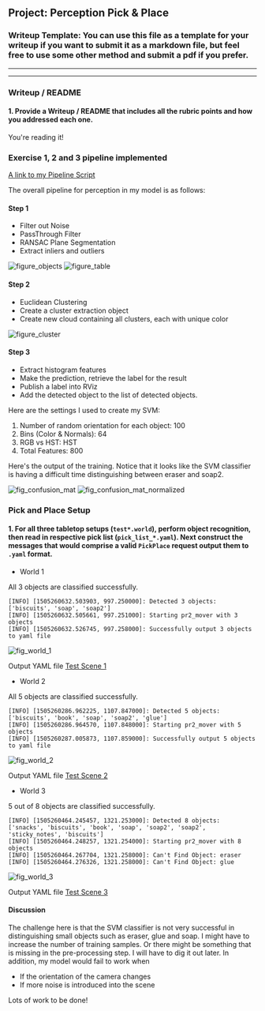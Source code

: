 ## Project: Perception Pick & Place
### Writeup Template: You can use this file as a template for your writeup if you want to submit it as a markdown file, but feel free to use some other method and submit a pdf if you prefer.

---

---
### Writeup / README

#### 1. Provide a Writeup / README that includes all the rubric points and how you addressed each one.

You're reading it!

### Exercise 1, 2 and 3 pipeline implemented

[A link to my Pipeline Script](https://github.com/cedricxie/RoboND-Perception-Project/blob/master/src/perception/pr2_robot/scripts/object_recognition.py)

The overall pipeline for perception in my model is as follows:

#### Step 1
* Filter out Noise
* PassThrough Filter
* RANSAC Plane Segmentation
* Extract inliers and outliers

![figure_objects](/images/fig_objects.png)
![figure_table](/images/fig_table.png)

#### Step 2
* Euclidean Clustering
* Create a cluster extraction object
* Create new cloud containing all clusters, each with unique color

![figure_cluster](/images/fig_cluster.png)

#### Step 3
* Extract histogram features
* Make the prediction, retrieve the label for the result
* Publish a label into RViz
* Add the detected object to the list of detected objects.

Here are the settings I used to create my SVM:
1. Number of random orientation for each object: 100
2. Bins (Color & Normals): 64
3. RGB vs HST: HST
4. Total Features: 800

Here's the output of the training. Notice that it looks like the SVM classifier is having a difficult time distinguishing between eraser and soap2.

![fig_confusion_mat](/images/fig_confusion_mat.png)
![fig_confusion_mat_normalized](/images/fig_confusion_mat_normalized.png)

### Pick and Place Setup

#### 1. For all three tabletop setups (`test*.world`), perform object recognition, then read in respective pick list (`pick_list_*.yaml`). Next construct the messages that would comprise a valid `PickPlace` request output them to `.yaml` format.

- World 1

All 3 objects are classified successfully.

```
[INFO] [1505260632.503903, 997.250000]: Detected 3 objects: ['biscuits', 'soap', 'soap2']
[INFO] [1505260632.505661, 997.251000]: Starting pr2_mover with 3 objects
[INFO] [1505260632.526745, 997.258000]: Successfully output 3 objects to yaml file
```
![fig_world_1](/images/fig_world_1.png)

Output YAML file
[Test Scene 1](https://github.com/cedricxie/RoboND-Perception-Project/blob/master/output_1.yaml)

- World 2

All 5 objects are classified successfully.

```
[INFO] [1505260286.962225, 1107.847000]: Detected 5 objects: ['biscuits', 'book', 'soap', 'soap2', 'glue']
[INFO] [1505260286.964570, 1107.848000]: Starting pr2_mover with 5 objects
[INFO] [1505260287.005873, 1107.859000]: Successfully output 5 objects to yaml file
```
![fig_world_2](/images/fig_world_2.png)

Output YAML file
[Test Scene 2](https://github.com/cedricxie/RoboND-Perception-Project/blob/master/output_2.yaml)

- World 3

5 out of 8 objects are classified successfully.

```
[INFO] [1505260464.245457, 1321.253000]: Detected 8 objects: ['snacks', 'biscuits', 'book', 'soap', 'soap2', 'soap2', 'sticky_notes', 'biscuits']
[INFO] [1505260464.248257, 1321.254000]: Starting pr2_mover with 8 objects
[INFO] [1505260464.267704, 1321.258000]: Can't Find Object: eraser
[INFO] [1505260464.276326, 1321.258000]: Can't Find Object: glue
```

![fig_world_3](/images/fig_world_3.png)

Output YAML file
[Test Scene 3](https://github.com/cedricxie/RoboND-Perception-Project/blob/master/output_3.yaml)

#### Discussion
The challenge here is that the SVM classifier is not very successful in distinguishing small objects such as eraser, glue and soap. I might have to increase the number of training samples. Or there might be something that is missing in the pre-processing step. I will have to dig it out later.
In addition, my model would fail to work when
- If the orientation of the camera changes
- If more noise is introduced into the scene

Lots of work to be done!
